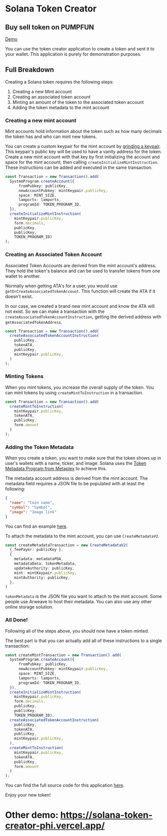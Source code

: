 # Solana Token Creator

## Buy sell token on PUMPFUN

[Demo](https://solana-token-buy-sell.netlify.app)

You can use the token creator application to create a token and
sent it to your wallet. This application is purely for demonstration
purposes.

## Full Breakdown

Creating a Solana token requires the following steps:

1. Creating a new Mint account
2. Creating an associated token account
3. Minting an amount of the token to the associated token account
4. Adding the token metadata to the mint account

### Creating a new mint account

Mint accounts hold information about the token such as how 
many decimals the token has and who can mint new tokens.

You can create a custom keypair for the mint account by
[grinding a keypair](https://solanacookbook.com/references/keypairs-and-wallets.html#how-to-generate-a-vanity-address). 
This keypair's public key will be used to have a vanity address 
for the token. Create a new mint account with that key
by first initializing the account and space for the mint 
account, then calling `createInitializeMintInstruction`. 
These instructions can be added and executed in the same 
transaction.

```typescript
const Transaction = new Transaction().add(
  SystemProgram.createAccount({
      fromPubkey: publicKey,
      newAccountPubkey: mintKeypair.publicKey,
      space: MINT_SIZE,
      lamports: lamports,
      programId: TOKEN_PROGRAM_ID,
  }),
  createInitializeMintInstruction(
    mintKeypair.publicKey, 
    form.decimals, 
    publicKey, 
    publicKey, 
    TOKEN_PROGRAM_ID)
);
```

### Creating an Associated Token Account

Associated Token Accounts are derived from the mint account's
address. They hold the token's balance and can be used to transfer
tokens from one wallet to another.

Normally when getting ATA's for a user, you would use
`getOrCreateAssociatedTokenAccount`. This function will create the
ATA if it doesn't exist.

In our case, we created a brand new mint account and know the ATA will
not exist. So we can make a transaction with the 
`createAssociatedTokenAccountInstruction`, getting the derived address
with `getAssociatedTokenAddress`.

```typescript
const Transaction = new Transaction().add(
  createAssociatedTokenAccountInstruction(
    publicKey,
    tokenATA,
    publicKey,
    mintKeypair.publicKey,
  )
);
```

### Minting Tokens

When you mint tokens, you increase the overall supply of the token.
You can mint tokens by using `createMintToInstruction` in a transaction.

```typescript
const Transaction = new Transaction().add(
  createMintToInstruction(
    mintKeypair.publicKey,
    tokenATA,
    publicKey,
    form.amount
  )
);
```

### Adding the Token Metadata

When you create a token, you want to make sure that the token shows up
in user's wallets with a name, ticker, and image. Solana uses the [Token
Metadata Program from Metaplex](https://docs.metaplex.com/token-metadata/specification#token-standards) to achieve this.

The metadata account address is derived from the mint account. The metadata
field requires a JSON file to be populated with at least the following:

```json
{
  "name": "Coin name",
  "symbol": "Symbol",
  "image": "Image link"
}
```

You can find an example [here](https://token-creator-lac.vercel.app/token_metadata.json).

To attach the metadata to the mint account, you can use `CreateMetadataV2`.

```typescript
const createMetadataTransaction = new CreateMetadataV2(
  { feePayer: publicKey },
  {
    metadata: metadataPDA,
    metadataData: tokenMetadata,
    updateAuthority: publicKey,
    mint: mintKeypair.publicKey,
    mintAuthority: publicKey,
  },
)
```

`tokenMetadata` is the JSON file you want to attach to the mint account.
Some people use Arweave to host their metadata. You can also use any other
online storage solution.

### All Done!

Following all of the steps above, you should now have a token minted.

The best part is that you can actually add all of these instructions
to a single transaction:

```typescript
const createMintTransaction = new Transaction().add(
  SystemProgram.createAccount({
      fromPubkey: publicKey,
      newAccountPubkey: mintKeypair.publicKey,
      space: MINT_SIZE,
      lamports: lamports,
      programId: TOKEN_PROGRAM_ID,
  }),
  createInitializeMintInstruction(
    mintKeypair.publicKey, 
    form.decimals, 
    publicKey, 
    publicKey, 
    TOKEN_PROGRAM_ID),
  createAssociatedTokenAccountInstruction(
    publicKey,
    tokenATA,
    publicKey,
    mintKeypair.publicKey,
  ),
  createMintToInstruction(
    mintKeypair.publicKey,
    tokenATA,
    publicKey,
    form.amount
  )
);
```
You can find the full source code for this application [here](https://github.com/jacobcreech/Token-Creator/blob/master/src/components/CreateToken.tsx).

Enjoy your new token!

# Other demo: https://solana-token-creator-phi.vercel.app/
